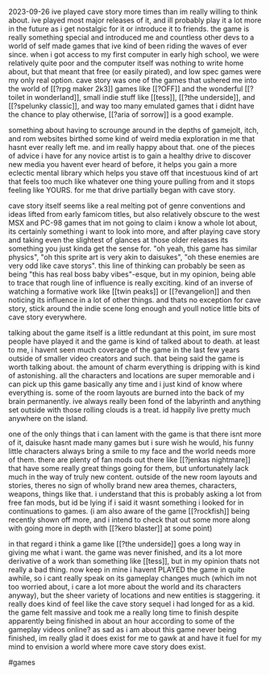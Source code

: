 2023-09-26
ive played cave story more times than im really willing to think about. ive played most major releases of it, and ill probably play it a lot more in the future as i get nostalgic for it or introduce it to friends. the game is really something special and introduced me and countless other devs to a world of self made games that ive kind of been riding the waves of ever since. when i got access to my first computer in early high school, we were relatively quite poor and the computer itself was nothing to write home about, but that meant that free (or easily pirated), and low spec games were my only real option. cave story was one of the games that ushered me into the world of [[?rpg maker 2k3]] games like [[?OFF]] and the wonderful [[?toilet in wonderland]], small indie stuff like [[tess]], [[?the underside]], and [[?spelunky classic]], and way too many emulated games that i didnt have the chance to play otherwise, [[?aria of sorrow]] is a good example.

something about having to scrounge around in the depths of gamejolt, itch, and rom websites birthed some kind of weird media exploration in me that hasnt ever really left me. and im really happy about that. one of the pieces of advice i have for any novice artist is to gain a healthy drive to discover new media you havent ever heard of before, it helps you gain a more eclectic mental library which helps you stave off that incestuous kind of art that feels too much like whatever one thing youre pulling from and it stops feeling like YOURS. for me that drive partially began with cave story.

cave story itself seems like a real melting pot of genre conventions and ideas lifted from early famicom titles, but also relatively obscure to the west MSX and PC-98 games that im not going to claim i know a whole lot about, its certainly something i want to look into more, and after playing cave story and taking even the slightest of glances at those older releases its something you just kinda get the sense for. "oh yeah, this game has similar physics", "oh this sprite art is very akin to daisukes", "oh these enemies are very odd like cave storys". this line of thinking can probably be seen as being "this has real boss baby vibes"-esque, but in my opinion, being able to trace that rough line of influence is really exciting. kind of an inverse of watching a formative work like [[twin peaks]] or [[?evangelion]] and then noticing its influence in a lot of other things. and thats no exception for cave story, stick around the indie scene long enough and youll notice little bits of cave story everywhere.

talking about the game itself is a little redundant at this point, im sure most people have played it and the game is kind of talked about to death. at least to me, i havent seen much coverage of the game in the last few years outside of smaller video creators and such. that being said the game is worth talking about. the amount of charm everything is dripping with is kind of astonishing. all the characters and locations are super memorable and i can pick up this game basically any time and i just kind of know where everything is. some of the room layouts are burned into the back of my brain permanently. ive always really been fond of the labyrinth and anything set outside with those rolling clouds is a treat. id happily live pretty much anywhere on the island.

one of the only things that i can lament with the game is that there isnt more of it, daisuke hasnt made many games but i sure wish he would, his funny little characters always bring a smile to my face and the world needs more of them. there are plenty of fan mods out there like [[?jenkas nightmare]] that have some really great things going for them, but unfortunately lack much in the way of truly new content. outside of the new room layouts and stories, theres no sign of wholly brand new area themes, characters, weapons, things like that. i understand that this is probably asking a lot from free fan mods, but id be lying if i said it wasnt something i looked for in continuations to games. (i am also aware of the game [[?rockfish]] being recently shown off more, and i intend to check that out some more along with going more in depth with [[?kero blaster]] at some point)

in that regard i think a game like [[?the underside]] goes a long way in giving me what i want. the game was never finished, and its a lot more derivative of a work than something like [[tess]], but in my opinion thats not really a bad thing. now keep in mine i havent PLAYED the game in quite awhile, so i cant really speak on its gameplay changes much (which im not too worried about, i care a lot more about the world and its characters anyway), but the sheer variety of locations and new entities is staggering. it really does kind of feel like the cave story sequel i had longed for as a kid. the game felt massive and took me a really long time to finish despite apparently being finished in about an hour according to some of the gameplay videos online? as sad as i am about this game never being finished, im really glad it does exist for me to gawk at and have it fuel for my mind to envision a world where more cave story does exist. 

#games 